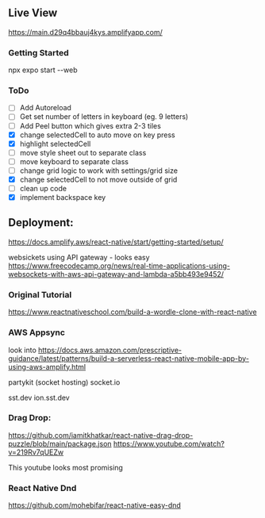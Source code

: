 ## Live View
https://main.d29q4bbauj4kys.amplifyapp.com/

### Getting Started
npx expo start --web

### ToDo
 - [ ] Add Autoreload
 - [ ] Get set number of letters in keyboard (eg. 9 letters)
 - [ ] Add Peel button which gives extra 2-3 tiles
 - [x] change selectedCell to auto move on key press
 - [x] highlight selectedCell
 - [ ] move style sheet out to separate class
 - [ ] move keyboard to separate class
 - [ ] change grid logic to work with settings/grid size
 - [x] change selectedCell to not move outside of grid
 - [ ] clean up code
 - [x] implement backspace key

## Deployment:
https://docs.amplify.aws/react-native/start/getting-started/setup/ 

websickets using API gateway - looks easy
https://www.freecodecamp.org/news/real-time-applications-using-websockets-with-aws-api-gateway-and-lambda-a5bb493e9452/

### Original Tutorial
https://www.reactnativeschool.com/build-a-wordle-clone-with-react-native

### AWS Appsync
look into
https://docs.aws.amazon.com/prescriptive-guidance/latest/patterns/build-a-serverless-react-native-mobile-app-by-using-aws-amplify.html

partykit (socket hosting)
socket.io

sst.dev 
ion.sst.dev

### Drag Drop:
https://github.com/iamitkhatkar/react-native-drag-drop-puzzle/blob/main/package.json
https://www.youtube.com/watch?v=219Rv7qUEZw

This youtube looks most promising

### React Native Dnd
https://github.com/mohebifar/react-native-easy-dnd

